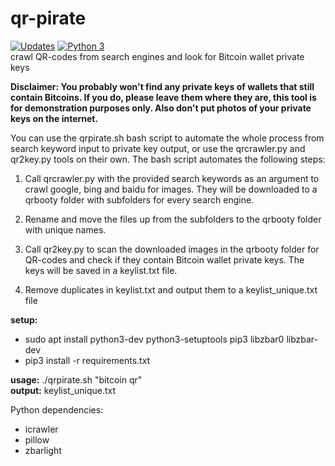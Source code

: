 # qr-pirate
[![Updates](https://pyup.io/repos/github/mzollin/qr-pirate/shield.svg)](https://pyup.io/repos/github/mzollin/qr-pirate/)
[![Python 3](https://pyup.io/repos/github/mzollin/qr-pirate/python-3-shield.svg)](https://pyup.io/repos/github/mzollin/qr-pirate/)
<br>
crawl QR-codes from search engines and look for Bitcoin wallet private keys

**Disclaimer: You probably won't find any private keys of wallets that still contain Bitcoins. If you do, please leave them where they are, this tool is for demonstration purposes only. Also don't put photos of your private keys on the internet.**

You can use the qrpirate.sh bash script to automate the whole process from search keyword input to private key output, or use the qrcrawler.py and qr2key.py tools on their own. The bash script automates the following steps:

1. Call qrcrawler.py with the provided search keywords as an argument to crawl google, bing and baidu for images. They will be downloaded to a qrbooty folder with subfolders for every search engine.

2. Rename and move the files up from the subfolders to the qrbooty folder with unique names.

3. Call qr2key.py to scan the downloaded images in the qrbooty folder for QR-codes and check if they contain Bitcoin wallet private keys. The keys will be saved in a keylist.txt file.

4. Remove duplicates in keylist.txt and output them to a keylist_unique.txt file

**setup:**
- sudo apt install python3-dev python3-setuptools pip3 libzbar0 libzbar-dev
- pip3 install -r requirements.txt

**usage:** ./qrpirate.sh "bitcoin qr"<br>
**output:** keylist_unique.txt

Python dependencies:
- icrawler
- pillow
- zbarlight
